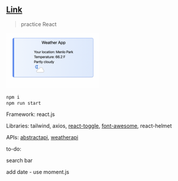 ## [Link](https://adnjoo.github.io/weather-app/)

> practice React

<a href='https://adnjoo.github.io/weather-app/'><img src='./scrn.png' width='250px'></a>

```
npm i
npm run start
```

Framework: react.js

Libraries: tailwind, axios, [react-toggle](https://github.com/aaronshaf/react-toggle), [font-awesome](https://fontawesome.com/), react-helmet

APIs: [abstractapi](https://www.abstractapi.com/), [weatherapi](https://www.weatherapi.com/)

to-do:

search bar

add date - use moment.js